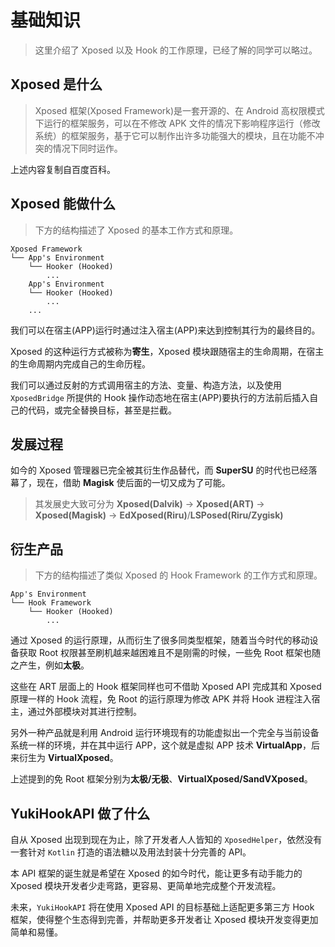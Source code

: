 # 基础知识

> 这里介绍了 Xposed 以及 Hook 的工作原理，已经了解的同学可以略过。

## Xposed 是什么

> Xposed 框架(Xposed Framework)是一套开源的、在 Android 高权限模式下运行的框架服务，可以在不修改 APK 文件的情况下影响程序运行（修改系统）的框架服务，基于它可以制作出许多功能强大的模块，且在功能不冲突的情况下同时运作。

上述内容复制自百度百科。

## Xposed 能做什么

> 下方的结构描述了 Xposed 的基本工作方式和原理。

```
Xposed Framework
└── App's Environment
    └── Hooker (Hooked)
        ...
    App's Environment
    └── Hooker (Hooked)
        ...
    ...
```

我们可以在宿主(APP)运行时通过注入宿主(APP)来达到控制其行为的最终目的。

Xposed 的这种运行方式被称为<b>寄生</b>，Xposed 模块跟随宿主的生命周期，在宿主的生命周期内完成自己的生命历程。

我们可以通过反射的方式调用宿主的方法、变量、构造方法，以及使用 `XposedBridge` 所提供的 Hook 操作动态地在宿主(APP)要执行的方法前后插入自己的代码，或完全替换目标，甚至是拦截。

## 发展过程

如今的 Xposed 管理器已完全被其衍生作品替代，而 <b>SuperSU</b> 的时代也已经落幕了，现在，借助 <b>Magisk</b> 使后面的一切又成为了可能。

> 其发展史大致可分为 <b>Xposed(Dalvik)</b> → <b>Xposed(ART)</b> → <b>Xposed(Magisk)</b> → <b>EdXposed(Riru)</b>/<b>LSPosed(Riru/Zygisk)</b>

## 衍生产品

> 下方的结构描述了类似 Xposed 的 Hook Framework 的工作方式和原理。

```
App's Environment
└── Hook Framework
    └── Hooker (Hooked)
        ...
```

通过 Xposed 的运行原理，从而衍生了很多同类型框架，随着当今时代的移动设备获取 Root 权限甚至刷机越来越困难且不是刚需的时候，一些免 Root 框架也随之产生，例如<b>太极</b>。

这些在 ART 层面上的 Hook 框架同样也可不借助 Xposed API 完成其和 Xposed 原理一样的 Hook 流程，免 Root 的运行原理为修改 APK 并将 Hook 进程注入宿主，通过外部模块对其进行控制。

另外一种产品就是利用 Android 运行环境现有的功能虚拟出一个完全与当前设备系统一样的环境，并在其中运行 APP，这个就是虚拟 APP 技术 <b>VirtualApp</b>，后来衍生为 <b>VirtualXposed</b>。

上述提到的免 Root 框架分别为<b>太极/无极</b>、<b>VirtualXposed/SandVXposed</b>。

## YukiHookAPI 做了什么

自从 Xposed 出现到现在为止，除了开发者人人皆知的 `XposedHelper`，依然没有一套针对 `Kotlin` 打造的语法糖以及用法封装十分完善的 API。

本 API 框架的诞生就是希望在 Xposed 的如今时代，能让更多有动手能力的 Xposed 模块开发者少走弯路，更容易、更简单地完成整个开发流程。

未来，`YukiHookAPI` 将在使用 Xposed API 的目标基础上适配更多第三方 Hook 框架，使得整个生态得到完善，并帮助更多开发者让 Xposed 模块开发变得更加简单和易懂。
